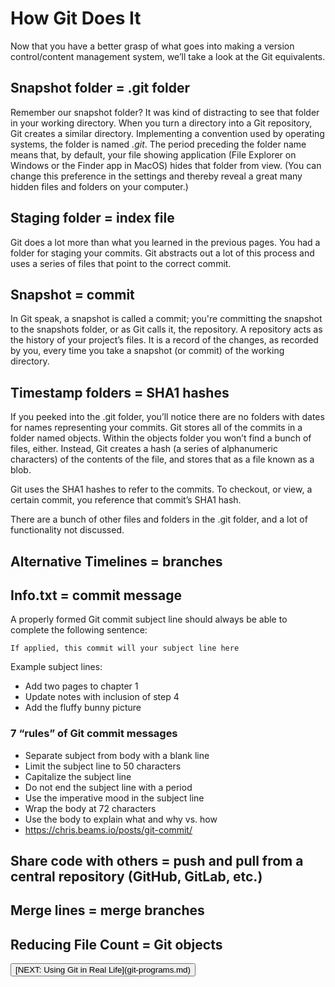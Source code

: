 # How Git Does It

Now that you have a better grasp of what goes into making a version
control/content management system, we’ll take a look at the Git equivalents.

## Snapshot folder = .git folder

Remember our snapshot folder? It was kind of distracting to see that folder in
your working directory. When you turn a directory into a Git repository, Git
creates a similar directory. Implementing a convention used by operating
systems, the folder is named <em>.git</em>. The period preceding the folder name means
that, by default, your file showing application (File Explorer on Windows or
the Finder app in MacOS) hides that folder from view. (You can change this
preference in the settings and thereby reveal a great many hidden files and
folders on your computer.)

## Staging folder = index file

Git does a lot more than what you learned in the previous pages. You had a
folder for staging your commits. Git abstracts out a lot of this process and
uses a series of files that point to the correct commit.

## Snapshot = commit

In Git speak, a snapshot is called a commit; you're committing the snapshot to
the snapshots folder, or as Git calls it, the repository. A repository acts as
the history of your project’s files. It is a record of the changes, as recorded
by you, every time you take a snapshot (or commit) of the working directory.

## Timestamp folders = SHA1 hashes

If you peeked into the .git folder, you’ll notice there are no folders with
dates for names representing your commits. Git stores all of the commits in a
folder named objects. Within the objects folder you won’t find a bunch of
files, either. Instead, Git creates a hash (a series of alphanumeric
characters) of the contents of the file, and stores that as a file known as a
blob.

Git uses the SHA1 hashes to refer to the commits. To checkout, or view, a
certain commit, you reference that commit’s SHA1 hash.

There are a bunch of other files and folders in the .git folder, and a lot of
functionality not discussed.

## Alternative Timelines = branches

## Info.txt = commit message

A properly formed Git commit subject line should always be able to complete the
following sentence:

`If applied, this commit will your subject line here`

Example subject lines:

- Add two pages to chapter 1
- Update notes with inclusion of step 4
- Add the fluffy bunny picture

### 7 “rules” of Git commit messages

- Separate subject from body with a blank line
- Limit the subject line to 50 characters
- Capitalize the subject line
- Do not end the subject line with a period
- Use the imperative mood in the subject line
- Wrap the body at 72 characters
- Use the body to explain what and why vs. how
- https://chris.beams.io/posts/git-commit/

## Share code with others = push and pull from a central repository (GitHub, GitLab, etc.)

## Merge lines = merge branches

## Reducing File Count = Git objects

<button class="next">
[NEXT: Using Git in Real Life](git-programs.md)
</button>
